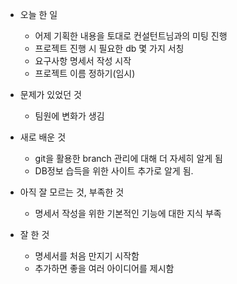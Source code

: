 - 오늘 한 일
    - 어제 기획한 내용을 토대로 컨설턴트님과의 미팅 진행
    - 프로젝트 진행 시 필요한 db 몇 가지 서칭
    - 요구사항 명세서 작성 시작
    - 프로젝트 이름 정하기(임시)

- 문제가 있었던 것
    - 팀원에 변화가 생김

- 새로 배운 것
    - git을 활용한 branch 관리에 대해 더 자세히 알게 됨
    - DB정보 습득을 위한 사이트 추가로 알게 됨.

- 아직 잘 모르는 것, 부족한 것
    - 명세서 작성을 위한 기본적인 기능에 대한 지식 부족

- 잘 한 것
    - 명세서를 처음 만지기 시작함
    - 추가하면 좋을 여러 아이디어를 제시함
